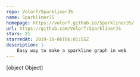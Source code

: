 ```yaml
---
repo: Volorf/SparklinerJS
name: SparklinerJS
homepage: https://volorf.github.io/SparklinerJS/
url: https://github.com/Volorf/SparklinerJS
stars: 21
starredAt: 2019-10-06T06:01:55Z
description: |-
    Easy way to make a sparkline graph in web
---
```


[object Object]
